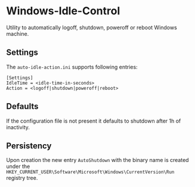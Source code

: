 # Windows-Idle-Control

Utility to automatically logoff, shutdown, poweroff or reboot Windows machine.

## Settings

The `auto-idle-action.ini` supports following entries:

```
[Settings]
IdleTime = <idle-time-in-seconds>
Action = <logoff|shutdown|poweroff|reboot>
```

## Defaults

If the configuration file is not present it defaults to shutdown after 1h of inactivity.

## Persistency

Upon creation the new entry `AutoShutdown` with the binary name is created under the `HKEY_CURRENT_USER\Software\Microsoft\Windows\CurrentVersion\Run`  registry tree.
